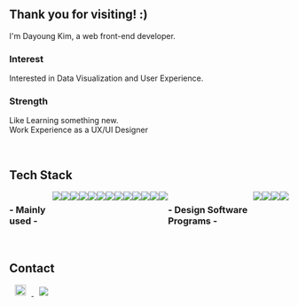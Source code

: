 <h2> Thank you for visiting! :) </h2>
<p>I'm Dayoung Kim, a web front-end developer.</p> 

<h3> Interest </h2>
<p>Interested in Data Visualization and User Experience.</p> 

<h3> Strength </h2>
<p>Like Learning something new.<br/>Work Experience as a UX/UI Designer</p> 

<br/>

<h2> Tech Stack </h2>
<div style="display:flex">
	
<h3> - Mainly used - </h3>
<img src="https://img.shields.io/badge/Next.js-black?style=flat-square&logo=Next.js&logoColor=whites"/>
<img src="https://img.shields.io/badge/React-61DAFB?style=flat-square&logo=React&logoColor=black"/>
<img src="https://img.shields.io/badge/Vue.js-34495E?style=flat-square&logo=Vue.js&logoColor=41B883"/>
<img src="https://img.shields.io/badge/JavaScript-F7DF1E?style=flat-square&logo=JavaScript&logoColor=black"/>
<img src="https://img.shields.io/badge/TypeScript-FFA9A00?style=flat-square&logo=TypeScript&logoColor=white"/>
<br/>
<img src="https://img.shields.io/badge/CSS3-1572B6?style=flat-square&logo=CSS3&logoColor=white"/>
<img src="https://img.shields.io/badge/HTML5-E34F26?style=flat-square&logo=HTML5&logoColor=white"/>
<img src="https://img.shields.io/badge/Python-3766AB?style=flat-square&logo=Python&logoColor=white"/>
<img src="https://img.shields.io/badge/Flask-000000?style=flat-square&logo=Flask&logoColor=white"/>
<img src="https://img.shields.io/badge/Firebase-FFCA28?style=flat-square&logo=Firebase&logoColor=black"/>    
<br/>
<img src="https://img.shields.io/badge/jQuery-0769AD?style=flat-square&logo=jQuery&logoColor=white"/>
<img src="https://img.shields.io/badge/Node.js-339933?style=flat-square&logo=Node.js&logoColor=white"/>
<img src="https://img.shields.io/badge/MongoDB-47A248?style=flat-square&logo=MongoDB&logoColor=white"/>
<br/>
  
<h3> - Design Software Programs - </h3>
<img src="https://img.shields.io/badge/Figma-%23F24E1E"/>
<img src="https://img.shields.io/badge/Adobe%20XD-%23FF61F6"/>
<img src="https://img.shields.io/badge/Adobe%20Illustrator-%23FF9A00"/>
<img src="https://img.shields.io/badge/Adobe%20Photoshop-%2331A8FF"/>

</div>

<br/>

<h2> Contact </h2>
<p>
<a href="https://0sae.tistory.com/">
    <img 
        src="http://img.shields.io/badge/-Tech%20Blog-655ced?style=flat&logo=Vimeo&logoColor=white"
        style="height : 20px; margin-left : 10px; margin-right : 10px;"/>
</a>
<a href="mailto:dayoung0601@gmail.com">
    <img 
        src="https://img.shields.io/badge/Gmail-EA4335?style=flat-square&logo=Gmail&logoColor=white"
        style="height : auto; margin-left : 10px; margin-right : 10px;"/>
</a>
</p>
<br/>
